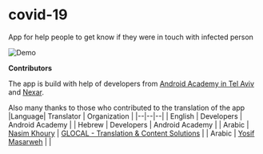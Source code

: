 # covid-19  
App for help people to get know if they were in touch with infected person  
  
![Demo](demo/demo.gif)

**Contributors**

The app is build with help of developers from [Android Academy in Tel Aviv](https://www.facebook.com/groups/android.academy.ils/) and [Nexar](https://www.getnexar.com).

Also many thanks to those who contributed to the translation of the app
|Language| Translator |  Organization |
|--|--|--|
| English | Developers | Android Academy |
| Hebrew | Developers | Android Academy |
| Arabic | [Nasim Khoury](mailto:nasim@glocaltrans.com) | [GLOCAL - Translation & Content Solutions](www.glocaltrans.com) |
| Arabic | [Yosif Masarweh](mailto:yosiftbt@gmail.com) |  |